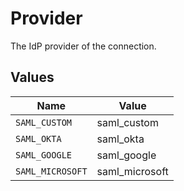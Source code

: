 # Provider

The IdP provider of the connection.


## Values

| Name             | Value            |
| ---------------- | ---------------- |
| `SAML_CUSTOM`    | saml_custom      |
| `SAML_OKTA`      | saml_okta        |
| `SAML_GOOGLE`    | saml_google      |
| `SAML_MICROSOFT` | saml_microsoft   |